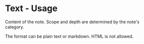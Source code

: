 # Text - Usage

Content of the note. Scope and depth are determined by the note's category.

The format can be plain text or markdown. HTML is not allowed.

